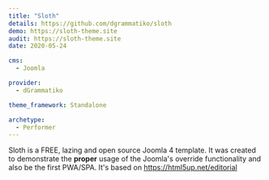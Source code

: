```yaml
---
title: "Sloth"
details: https://github.com/dgrammatiko/sloth
demo: https://sloth-theme.site
audit: https://sloth-theme.site
date: 2020-05-24

cms: 
  - Joomla

provider:
  - dGrammatiko

theme_framework: Standalone

archetype:
  - Performer
---
```


Sloth is a FREE, lazing and open source Joomla 4 template. It was created to demonstrate the **proper** usage of the Joomla's override functionality and also be the first PWA/SPA. It's based on https://html5up.net/editorial

